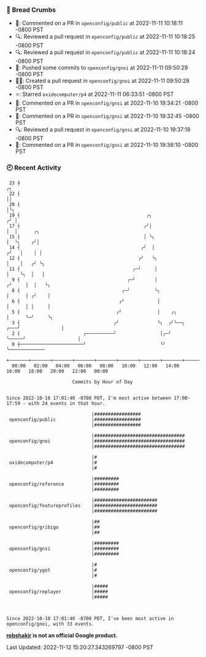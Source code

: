 ### 🍞 Bread Crumbs

 * 💬: Commented on a PR in  `openconfig/public` at 2022-11-11 10:18:11 -0800 PST
 * 🔍: Reviewed a pull request in  `openconfig/public` at 2022-11-11 10:18:25 -0800 PST
 * 🔍: Reviewed a pull request in  `openconfig/public` at 2022-11-11 10:18:24 -0800 PST
 * 🚢: Pushed some commits to `openconfig/gnoi` at 2022-11-11 09:50:29 -0800 PST
 * ✍🏼: Created a pull request in `openconfig/gnoi` at 2022-11-11 09:50:28 -0800 PST
 * ⭐️: Starred `oxidecomputer/p4` at 2022-11-11 06:33:51 -0800 PST
 * 💬: Commented on a PR in  `openconfig/gnsi` at 2022-11-10 19:34:21 -0800 PST
 * 💬: Commented on a PR in  `openconfig/gnsi` at 2022-11-10 19:32:45 -0800 PST
 * 🔍: Reviewed a pull request in  `openconfig/gnsi` at 2022-11-10 19:37:18 -0800 PST
 * 💬: Commented on a PR in  `openconfig/gnsi` at 2022-11-10 19:36:10 -0800 PST

### 🕘 Recent Activity
```
 23 ┼                                                                        ╭╮
 22 ┤                                                                        ││
 20 ┤                                                                        │╰╮
 19 ┤                                              ╭╮                       ╭╯ │
 17 ┤                                             ╭╯│                       │  │      ╭╮
 15 ┤                                             │ ╰╮                      │  ╰╮    ╭╯│
 14 ┤                                            ╭╯  │                     ╭╯   │    │ │
 12 ┤                                           ╭╯   ╰╮                    │    │   ╭╯ ╰╮
 11 ┤                                         ╭─╯     │                    │    ╰╮  │   │
  9 ┤                                       ╭─╯       │                   ╭╯     │  │   ╰╮
  8 ┤                                     ╭─╯         ╰╮                  │      │ ╭╯    │
  6 ┤                                    ╭╯            │                  │      │ │     │
  5 ┤                                   ╭╯             │    ╭╮            │      ╰─╯     ╰╮
  3 ┤                                  ╭╯              ╰╮  ╭╯╰──╮     ╭───╯               │
  2 ┤                       ╭──────────╯                │╭─╯    ╰─────╯                   │
  0 ┼───────────────────────╯                           ╰╯                                ╰─────────────
    +───────+───────+───────+───────+───────+───────+───────+───────+───────+───────+───────+───────+────
  00:00   02:00   04:00   06:00   08:00   10:00   12:00   14:00   16:00   18:00   20:00   22:00   00:00   

						Commits by Hour of Day


Since 2022-10-18 17:01:40 -0700 PDT, I'm most active between 17:00-17:59 - with 24 events in that hour.

```



```
                               |#################
 openconfig/public             |#################
                               |#################

                               |#################################
 openconfig/gnoi               |#################################
                               |#################################

                               |#
 oxidecomputer/p4              |#
                               |#

                               |#########
 openconfig/reference          |#########
                               |#########

                               |#######################
 openconfig/featureprofiles    |#######################
                               |#######################

                               |##
 openconfig/gribigo            |##
                               |##

                               |#########
 openconfig/gnsi               |#########
                               |#########

                               |#
 openconfig/ygot               |#
                               |#

                               |#####
 openconfig/replayer           |#####
                               |#####



Since 2022-10-18 17:01:40 -0700 PDT, I've been most active in openconfig/gnoi, with 33 events.

```
**[robshakir](mailto:robjs@google.com) is not an official Google product.**  


Last Updated: 2022-11-12 15:20:27.343269797 -0800 PST

